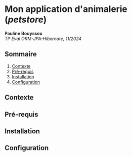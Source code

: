 # Mon application d'animalerie (*petstore*)
**Pauline Bouyssou**\
*TP Eval ORM-JPA-Hibernate, 11/2024*

## Sommaire
1. [Contexte](#contexte)
2. [Pré-requis](#pré-requis)
3. [Installation](#installation)
4. [Configuration](#configuration)

## Contexte

## Pré-requis

## Installation

## Configuration